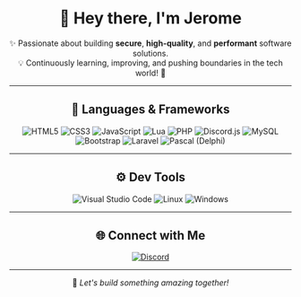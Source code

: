 <div align="center">

# 👋 Hey there, I'm **Jerome**  

✨ Passionate about building **secure**, **high-quality**, and **performant** software solutions.  
💡 Continuously learning, improving, and pushing boundaries in the tech world! 🚀  

---

## 🌟 **Languages & Frameworks**

<div align="center">
    <img src="https://img.shields.io/badge/HTML5-FF6F61?style=for-the-badge&logo=html5&logoColor=white" alt="HTML5">
    <img src="https://img.shields.io/badge/CSS3-2CA8E0?style=for-the-badge&logo=css3&logoColor=white" alt="CSS3">
    <img src="https://img.shields.io/badge/JavaScript-F7E018?style=for-the-badge&logo=javascript&logoColor=black" alt="JavaScript">
    <img src="https://img.shields.io/badge/Lua-2C2D72?style=for-the-badge&logo=lua&logoColor=white" alt="Lua">
    <img src="https://img.shields.io/badge/PHP-4F5B93?style=for-the-badge&logo=php&logoColor=white" alt="PHP">
    <img src="https://img.shields.io/badge/discord.js-5865F2?style=for-the-badge&logo=discord&logoColor=white" alt="Discord.js">
    <img src="https://img.shields.io/badge/MySQL-4479A1?style=for-the-badge&logo=mysql&logoColor=white" alt="MySQL">
    <img src="https://img.shields.io/badge/Bootstrap-7952B3?style=for-the-badge&logo=bootstrap&logoColor=white" alt="Bootstrap">
    <img src="https://img.shields.io/badge/Laravel-FF2D20?style=for-the-badge&logo=laravel&logoColor=white" alt="Laravel">
    <img src="https://img.shields.io/badge/Pascal-0095D5?style=for-the-badge&logo=delphi&logoColor=white" alt="Pascal (Delphi)">
</div>

---

## ⚙️ **Dev Tools**

<div align="center">
    <img src="https://img.shields.io/badge/VS%20Code-007ACC?style=for-the-badge&logo=visual-studio-code&logoColor=white" alt="Visual Studio Code">
    <img src="https://img.shields.io/badge/Linux-FCC624?style=for-the-badge&logo=linux&logoColor=black" alt="Linux">
    <img src="https://img.shields.io/badge/Windows-0078D6?style=for-the-badge&logo=windows&logoColor=white" alt="Windows">
</div>

---

## 🌐 **Connect with Me**

<div align="center">
    <a href="https://discord.com/users/jeromebro06" target="_blank">
        <img src="https://img.shields.io/badge/Discord-5865F2?style=for-the-badge&logo=discord&logoColor=white" alt="Discord">
    </a>
</div>

---

💬 _Let's build something amazing together!_

</div>
